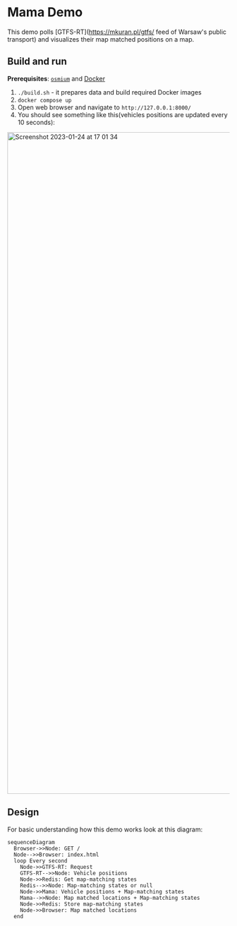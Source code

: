 # Mama Demo

This demo polls [GTFS-RT](https://mkuran.pl/gtfs/ feed of Warsaw's public transport) and visualizes their map matched positions on a map.

## Build and run

**Prerequisites**: [`osmium`](https://osmcode.org/osmium-tool/) and [Docker](https://www.docker.com/)


1. `./build.sh` - it prepares data and build required Docker images
2. `docker compose up`
3. Open web browser and navigate to `http://127.0.0.1:8000/`
4. You should see something like this(vehicles positions are updated every 10 seconds):
<img width="1500" alt="Screenshot 2023-01-24 at 17 01 34" src="https://user-images.githubusercontent.com/266271/214345648-73f70fc9-fbd3-4e98-8f12-55eae71f3f24.png">


## Design

For basic understanding how this demo works look at this diagram:

```mermaid
sequenceDiagram 
  Browser->>Node: GET /
  Node-->>Browser: index.html
  loop Every second
    Node->>GTFS-RT: Request 
    GTFS-RT-->>Node: Vehicle positions
    Node->>Redis: Get map-matching states
    Redis-->>Node: Map-matching states or null
    Node->>Mama: Vehicle positions + Map-matching states
    Mama-->>Node: Map matched locations + Map-matching states
    Node->>Redis: Store map-matching states
    Node->>Browser: Map matched locations
  end
```
